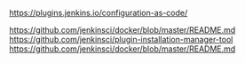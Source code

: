 

https://plugins.jenkins.io/configuration-as-code/

https://github.com/jenkinsci/docker/blob/master/README.md
https://github.com/jenkinsci/plugin-installation-manager-tool
https://github.com/jenkinsci/docker/blob/master/README.md
